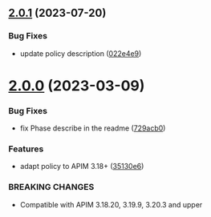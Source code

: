 ## [2.0.1](https://github.com/gravitee-io/gravitee-policy-traffic-shadowing/compare/2.0.0...2.0.1) (2023-07-20)


### Bug Fixes

* update policy description ([022e4e9](https://github.com/gravitee-io/gravitee-policy-traffic-shadowing/commit/022e4e9b8ca8647fd1e83abf9635d2ceb24af98e))

# [2.0.0](https://github.com/gravitee-io/gravitee-policy-traffic-shadowing/compare/1.1.0...2.0.0) (2023-03-09)


### Bug Fixes

* fix Phase describe in the readme ([729acb0](https://github.com/gravitee-io/gravitee-policy-traffic-shadowing/commit/729acb0d0224f795ab9f799a03be81af104ae879))


### Features

* adapt policy to APIM 3.18+ ([35130e6](https://github.com/gravitee-io/gravitee-policy-traffic-shadowing/commit/35130e64719b8d55d5953bc5eb4fd3502d05860f))


### BREAKING CHANGES

* Compatible with APIM 3.18.20, 3.19.9, 3.20.3 and upper
